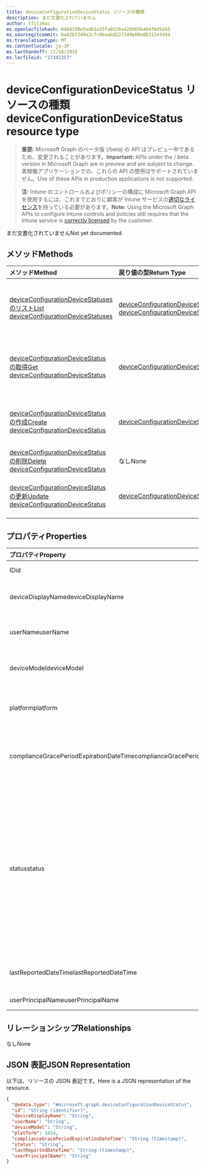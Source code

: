 ```yaml
---
title: deviceConfigurationDeviceStatus リソースの種類
description: まだ文書化されていません
author: tfitzmac
ms.openlocfilehash: 04b8190e5ad61e25fa0d26e420d65b464f6d5d45
ms.sourcegitcommit: 6a82bf240a3cfc0baabd227349e08a08311e3d44
ms.translationtype: MT
ms.contentlocale: ja-JP
ms.lasthandoff: 12/18/2018
ms.locfileid: "27341357"
---
```

# <a name="deviceconfigurationdevicestatus-resource-type"></a><span data-ttu-id="a3008-103">deviceConfigurationDeviceStatus リソースの種類</span><span class="sxs-lookup"><span data-stu-id="a3008-103">deviceConfigurationDeviceStatus resource type</span></span>

> <span data-ttu-id="a3008-104">**重要:** Microsoft Graph のベータ版 (/beta) の API はプレビュー中であるため、変更されることがあります。</span><span class="sxs-lookup"><span data-stu-id="a3008-104">**Important:** APIs under the / beta version in Microsoft Graph are in preview and are subject to change.</span></span> <span data-ttu-id="a3008-105">実稼働アプリケーションでの、これらの API の使用はサポートされていません。</span><span class="sxs-lookup"><span data-stu-id="a3008-105">Use of these APIs in production applications is not supported.</span></span>

> <span data-ttu-id="a3008-106">**注:** Intune のコントロールおよびポリシーの構成に Microsoft Graph API を使用するには、これまでどおりに顧客が Intune サービスの[適切なライセンス](https://go.microsoft.com/fwlink/?linkid=839381)を持っている必要があります。</span><span class="sxs-lookup"><span data-stu-id="a3008-106">**Note:** Using the Microsoft Graph APIs to configure Intune controls and policies still requires that the Intune service is [correctly licensed](https://go.microsoft.com/fwlink/?linkid=839381) by the customer.</span></span>

<span data-ttu-id="a3008-107">まだ文書化されていません</span><span class="sxs-lookup"><span data-stu-id="a3008-107">Not yet documented</span></span>
## <a name="methods"></a><span data-ttu-id="a3008-108">メソッド</span><span class="sxs-lookup"><span data-stu-id="a3008-108">Methods</span></span>
|<span data-ttu-id="a3008-109">メソッド</span><span class="sxs-lookup"><span data-stu-id="a3008-109">Method</span></span>|<span data-ttu-id="a3008-110">戻り値の型</span><span class="sxs-lookup"><span data-stu-id="a3008-110">Return Type</span></span>|<span data-ttu-id="a3008-111">説明</span><span class="sxs-lookup"><span data-stu-id="a3008-111">Description</span></span>|
|:---|:---|:---|
|[<span data-ttu-id="a3008-112">deviceConfigurationDeviceStatuses のリスト</span><span class="sxs-lookup"><span data-stu-id="a3008-112">List deviceConfigurationDeviceStatuses</span></span>](../api/intune-deviceconfig-deviceconfigurationdevicestatus-list.md)|<span data-ttu-id="a3008-113">[deviceConfigurationDeviceStatus](../resources/intune-deviceconfig-deviceconfigurationdevicestatus.md) コレクション</span><span class="sxs-lookup"><span data-stu-id="a3008-113">[deviceConfigurationDeviceStatus](../resources/intune-deviceconfig-deviceconfigurationdevicestatus.md) collection</span></span>|<span data-ttu-id="a3008-114">[deviceConfigurationDeviceStatus](../resources/intune-deviceconfig-deviceconfigurationdevicestatus.md) オブジェクトのプロパティとリレーションシップをリストします。</span><span class="sxs-lookup"><span data-stu-id="a3008-114">List properties and relationships of the [deviceConfigurationDeviceStatus](../resources/intune-deviceconfig-deviceconfigurationdevicestatus.md) objects.</span></span>|
|[<span data-ttu-id="a3008-115">deviceConfigurationDeviceStatus の取得</span><span class="sxs-lookup"><span data-stu-id="a3008-115">Get deviceConfigurationDeviceStatus</span></span>](../api/intune-deviceconfig-deviceconfigurationdevicestatus-get.md)|[<span data-ttu-id="a3008-116">deviceConfigurationDeviceStatus</span><span class="sxs-lookup"><span data-stu-id="a3008-116">deviceConfigurationDeviceStatus</span></span>](../resources/intune-deviceconfig-deviceconfigurationdevicestatus.md)|<span data-ttu-id="a3008-117">[deviceConfigurationDeviceStatus](../resources/intune-deviceconfig-deviceconfigurationdevicestatus.md) オブジェクトのプロパティとリレーションシップを読み取ります。</span><span class="sxs-lookup"><span data-stu-id="a3008-117">Read properties and relationships of the [deviceConfigurationDeviceStatus](../resources/intune-deviceconfig-deviceconfigurationdevicestatus.md) object.</span></span>|
|[<span data-ttu-id="a3008-118">deviceConfigurationDeviceStatus の作成</span><span class="sxs-lookup"><span data-stu-id="a3008-118">Create deviceConfigurationDeviceStatus</span></span>](../api/intune-deviceconfig-deviceconfigurationdevicestatus-create.md)|[<span data-ttu-id="a3008-119">deviceConfigurationDeviceStatus</span><span class="sxs-lookup"><span data-stu-id="a3008-119">deviceConfigurationDeviceStatus</span></span>](../resources/intune-deviceconfig-deviceconfigurationdevicestatus.md)|<span data-ttu-id="a3008-120">新しい [deviceConfigurationDeviceStatus](../resources/intune-deviceconfig-deviceconfigurationdevicestatus.md) オブジェクトを作成します。</span><span class="sxs-lookup"><span data-stu-id="a3008-120">Create a new [deviceConfigurationDeviceStatus](../resources/intune-deviceconfig-deviceconfigurationdevicestatus.md) object.</span></span>|
|[<span data-ttu-id="a3008-121">deviceConfigurationDeviceStatus の削除</span><span class="sxs-lookup"><span data-stu-id="a3008-121">Delete deviceConfigurationDeviceStatus</span></span>](../api/intune-deviceconfig-deviceconfigurationdevicestatus-delete.md)|<span data-ttu-id="a3008-122">なし</span><span class="sxs-lookup"><span data-stu-id="a3008-122">None</span></span>|<span data-ttu-id="a3008-123">[deviceConfigurationDeviceStatus](../resources/intune-deviceconfig-deviceconfigurationdevicestatus.md) を削除します。</span><span class="sxs-lookup"><span data-stu-id="a3008-123">Deletes a [deviceConfigurationDeviceStatus](../resources/intune-deviceconfig-deviceconfigurationdevicestatus.md).</span></span>|
|[<span data-ttu-id="a3008-124">deviceConfigurationDeviceStatus の更新</span><span class="sxs-lookup"><span data-stu-id="a3008-124">Update deviceConfigurationDeviceStatus</span></span>](../api/intune-deviceconfig-deviceconfigurationdevicestatus-update.md)|[<span data-ttu-id="a3008-125">deviceConfigurationDeviceStatus</span><span class="sxs-lookup"><span data-stu-id="a3008-125">deviceConfigurationDeviceStatus</span></span>](../resources/intune-deviceconfig-deviceconfigurationdevicestatus.md)|<span data-ttu-id="a3008-126">[deviceConfigurationDeviceStatus](../resources/intune-deviceconfig-deviceconfigurationdevicestatus.md) オブジェクトのプロパティを更新します。</span><span class="sxs-lookup"><span data-stu-id="a3008-126">Update the properties of a [deviceConfigurationDeviceStatus](../resources/intune-deviceconfig-deviceconfigurationdevicestatus.md) object.</span></span>|

## <a name="properties"></a><span data-ttu-id="a3008-127">プロパティ</span><span class="sxs-lookup"><span data-stu-id="a3008-127">Properties</span></span>
|<span data-ttu-id="a3008-128">プロパティ</span><span class="sxs-lookup"><span data-stu-id="a3008-128">Property</span></span>|<span data-ttu-id="a3008-129">種類</span><span class="sxs-lookup"><span data-stu-id="a3008-129">Type</span></span>|<span data-ttu-id="a3008-130">説明</span><span class="sxs-lookup"><span data-stu-id="a3008-130">Description</span></span>|
|:---|:---|:---|
|<span data-ttu-id="a3008-131">ID</span><span class="sxs-lookup"><span data-stu-id="a3008-131">id</span></span>|<span data-ttu-id="a3008-132">String</span><span class="sxs-lookup"><span data-stu-id="a3008-132">String</span></span>|<span data-ttu-id="a3008-133">エンティティのキー。</span><span class="sxs-lookup"><span data-stu-id="a3008-133">Key of the entity.</span></span>|
|<span data-ttu-id="a3008-134">deviceDisplayName</span><span class="sxs-lookup"><span data-stu-id="a3008-134">deviceDisplayName</span></span>|<span data-ttu-id="a3008-135">String</span><span class="sxs-lookup"><span data-stu-id="a3008-135">String</span></span>|<span data-ttu-id="a3008-136">DevicePolicyStatus のデバイス名。</span><span class="sxs-lookup"><span data-stu-id="a3008-136">Device name of the DevicePolicyStatus.</span></span>|
|<span data-ttu-id="a3008-137">userName</span><span class="sxs-lookup"><span data-stu-id="a3008-137">userName</span></span>|<span data-ttu-id="a3008-138">String</span><span class="sxs-lookup"><span data-stu-id="a3008-138">String</span></span>|<span data-ttu-id="a3008-139">レポートされているユーザー名</span><span class="sxs-lookup"><span data-stu-id="a3008-139">The User Name that is being reported</span></span>|
|<span data-ttu-id="a3008-140">deviceModel</span><span class="sxs-lookup"><span data-stu-id="a3008-140">deviceModel</span></span>|<span data-ttu-id="a3008-141">String</span><span class="sxs-lookup"><span data-stu-id="a3008-141">String</span></span>|<span data-ttu-id="a3008-142">レポートされているデバイス モデル</span><span class="sxs-lookup"><span data-stu-id="a3008-142">The device model that is being reported</span></span>|
|<span data-ttu-id="a3008-143">platform</span><span class="sxs-lookup"><span data-stu-id="a3008-143">platform</span></span>|<span data-ttu-id="a3008-144">Int32</span><span class="sxs-lookup"><span data-stu-id="a3008-144">Int32</span></span>|<span data-ttu-id="a3008-145">報告されているデバイスのプラットフォーム</span><span class="sxs-lookup"><span data-stu-id="a3008-145">Platform of the device that is being reported</span></span>|
|<span data-ttu-id="a3008-146">complianceGracePeriodExpirationDateTime</span><span class="sxs-lookup"><span data-stu-id="a3008-146">complianceGracePeriodExpirationDateTime</span></span>|<span data-ttu-id="a3008-147">DateTimeOffset</span><span class="sxs-lookup"><span data-stu-id="a3008-147">DateTimeOffset</span></span>|<span data-ttu-id="a3008-148">デバイス コンプライアンスの猶予期間が過ぎる DateTime</span><span class="sxs-lookup"><span data-stu-id="a3008-148">The DateTime when device compliance grace period expires</span></span>|
|<span data-ttu-id="a3008-149">status</span><span class="sxs-lookup"><span data-stu-id="a3008-149">status</span></span>|[<span data-ttu-id="a3008-150">complianceStatus</span><span class="sxs-lookup"><span data-stu-id="a3008-150">complianceStatus</span></span>](../resources/intune-shared-compliancestatus.md)|<span data-ttu-id="a3008-151">ポリシー レポートのコンプライアンスの状態。</span><span class="sxs-lookup"><span data-stu-id="a3008-151">Compliance status of the policy report.</span></span> <span data-ttu-id="a3008-152">可能な値は、`unknown`、`notApplicable`、`compliant`、`remediated`、`nonCompliant`、`error`、`conflict`、`notAssigned` です。</span><span class="sxs-lookup"><span data-stu-id="a3008-152">Possible values are: `unknown`, `notApplicable`, `compliant`, `remediated`, `nonCompliant`, `error`, `conflict`, `notAssigned`.</span></span>|
|<span data-ttu-id="a3008-153">lastReportedDateTime</span><span class="sxs-lookup"><span data-stu-id="a3008-153">lastReportedDateTime</span></span>|<span data-ttu-id="a3008-154">DateTimeOffset</span><span class="sxs-lookup"><span data-stu-id="a3008-154">DateTimeOffset</span></span>|<span data-ttu-id="a3008-155">ポリシー レポートの最終変更日時。</span><span class="sxs-lookup"><span data-stu-id="a3008-155">Last modified date time of the policy report.</span></span>|
|<span data-ttu-id="a3008-156">userPrincipalName</span><span class="sxs-lookup"><span data-stu-id="a3008-156">userPrincipalName</span></span>|<span data-ttu-id="a3008-157">String</span><span class="sxs-lookup"><span data-stu-id="a3008-157">String</span></span>|<span data-ttu-id="a3008-158">UserPrincipalName。</span><span class="sxs-lookup"><span data-stu-id="a3008-158">UserPrincipalName.</span></span>|

## <a name="relationships"></a><span data-ttu-id="a3008-159">リレーションシップ</span><span class="sxs-lookup"><span data-stu-id="a3008-159">Relationships</span></span>
<span data-ttu-id="a3008-160">なし</span><span class="sxs-lookup"><span data-stu-id="a3008-160">None</span></span>
## <a name="json-representation"></a><span data-ttu-id="a3008-161">JSON 表記</span><span class="sxs-lookup"><span data-stu-id="a3008-161">JSON Representation</span></span>
<span data-ttu-id="a3008-162">以下は、リソースの JSON 表記です。</span><span class="sxs-lookup"><span data-stu-id="a3008-162">Here is a JSON representation of the resource.</span></span>
<!-- {
  "blockType": "resource",
  "keyProperty": "id",
  "@odata.type": "microsoft.graph.deviceConfigurationDeviceStatus"
}
-->
``` json
{
  "@odata.type": "#microsoft.graph.deviceConfigurationDeviceStatus",
  "id": "String (identifier)",
  "deviceDisplayName": "String",
  "userName": "String",
  "deviceModel": "String",
  "platform": 1024,
  "complianceGracePeriodExpirationDateTime": "String (timestamp)",
  "status": "String",
  "lastReportedDateTime": "String (timestamp)",
  "userPrincipalName": "String"
}
```





